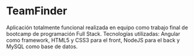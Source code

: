 # TeamFinder

Aplicación totalmente funcional realizada en equipo como trabajo final de bootcamp de programación Full Stack.
Tecnologías utilizadas: Angular como framework, HTML5 y CSS3 para el front, NodeJS para el back y MySQL como base de datos.

